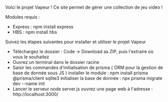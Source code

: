 Voici le projet Vapeur ! Ce site permet de gérer une collection de jeu vidéo !

Modules requis : 
- Express : npm install express
- HBS : npm install hbs

Suivez les étapes suivantes pour installer et utiliser le projet Vapeur

- Téléchargez le dossier : Code -> Download as ZIP, puis l'extraire où vous le souhaitez
- Ouvrez un terminal dans le dossier racine
- Saisir les commandes d'initialisation de prisma ( ORM pour la gestion de base de donnée sous JS )
  installer le module : npm install prisma @prisma/client sqlite3
  initialiser la base de donnée : npx prisma migrate dev --name init
- Lancer le serveur
  node server.js
  ouvrez une page web à l'adresse : http://localhost:3000/
